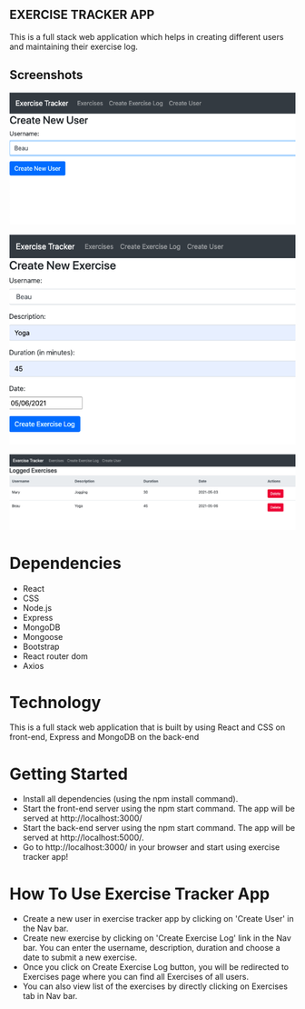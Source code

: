 ## EXERCISE TRACKER APP
This is a full stack web application which helps in creating different users and maintaining their exercise log.

## Screenshots
!["Screenshot of user"](https://github.com/tasneemh/exercise-tracker-app/blob/master/images/user.png?raw=true)

!["Screenshot of exercise"](https://github.com/tasneemh/exercise-tracker-app/blob/master/images/exercise.png?raw=true)

!["Screenshot of all exercises"](https://github.com/tasneemh/exercise-tracker-app/blob/master/images/exercises.png?raw=true)


# Dependencies
- React
- CSS
- Node.js
- Express
- MongoDB
- Mongoose
- Bootstrap
- React router dom 
- Axios

# Technology
This is a full stack web application that is built by using React and CSS on front-end, Express and MongoDB on the back-end

# Getting Started
- Install all dependencies (using the npm install command).
- Start the front-end server using the npm start command. The app will be served at http://localhost:3000/
- Start the back-end server using the npm start command. The app will be served at http://localhost:5000/.
- Go to http://localhost:3000/ in your browser and start using exercise tracker app!

# How To Use Exercise Tracker App

- Create a new user in exercise tracker app by clicking on 
'Create User' in the Nav bar.
- Create new exercise by clicking on 'Create Exercise Log' link in the Nav bar. You can enter the username, description, duration and choose a date to submit a new exercise.
- Once you click on Create Exercise Log button, you will be redirected to Exercises page where you can find all Exercises of all users.
- You can also view list of the exercises by directly clicking on Exercises tab in Nav bar. 

